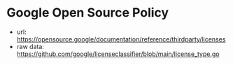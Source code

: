 # Google Open Source Policy
* url: https://opensource.google/documentation/reference/thirdparty/licenses
* raw data: https://github.com/google/licenseclassifier/blob/main/license_type.go